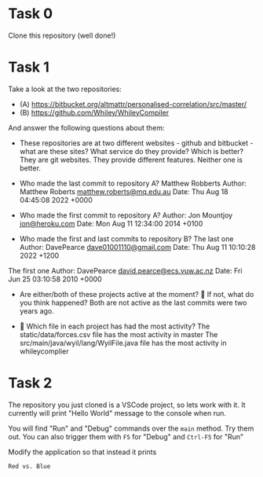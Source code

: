 # Task 0

Clone this repository (well done!)

# Task 1

Take a look at the two repositories:

  * (A) https://bitbucket.org/altmattr/personalised-correlation/src/master/
  * (B) https://github.com/Whiley/WhileyCompiler

And answer the following questions about them:

  * These repositories are at two different websites - github and bitbucket - what are these sites?  What service do they provide? Which is better?
  They are git websites. They provide different features. Neither one is better. 

  * Who made the last commit to repository A?
  Matthew Robberts
  Author: Matthew Roberts <matthew.roberts@mq.edu.au>
  Date:   Thu Aug 18 04:45:08 2022 +0000

  * Who made the first commit to repository A?
  Author: Jon Mountjoy <jon@heroku.com>
  Date:   Mon Aug 11 12:34:00 2014 +0100

  * Who made the first and last commits to repository B?
  The last one 
  Author: DavePearce <dave01001110@gmail.com>
  Date:   Thu Aug 11 10:10:28 2022 +1200

  The first one
  Author: DavePearce <david.pearce@ecs.vuw.ac.nz>
  Date:   Fri Jun 25 03:10:58 2010 +0000


  * Are either/both of these projects active at the moment? 🤔 If not, what do you think happened?
  Both are not active as the last commits were two years ago.

  * 🤔 Which file in each project has had the most activity?
  The static/data/forces.csv file has the most activity in master
  The src/main/java/wyil/lang/WyilFile.java file has the most activity in whileycomplier


# Task 2

The repository you just cloned is a VSCode project, so lets work with it.  It currently will print "Hello World" message to the console when run.

You will find "Run" and "Debug" commands over the `main` method.  Try them out.  You can also trigger them with `F5` for "Debug" and `Ctrl-F5` for "Run"

Modify the application so that instead it prints

~~~~~
Red vs. Blue
~~~~~

